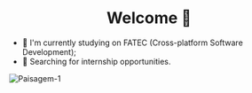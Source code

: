 <h1 align="center">Welcome 🖖</h1>

- 🔭 I'm currently studying on FATEC (Cross-platform Software Development); 
- 🔎 Searching for internship opportunities.

![Paisagem-1](https://user-images.githubusercontent.com/126696706/227600530-5484aa84-eaeb-44b4-ae4e-b8229098391b.jpg)




